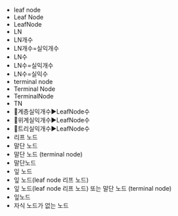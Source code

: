 ﻿- leaf node
- Leaf Node
- LeafNode
- LN
- LN개수
- LN개수=실익개수
- LN수
- LN수=실익개수
- LN수=실익수
- terminal node
- Terminal Node
- TerminalNode
- TN
- 📌계층실익개수▶️LeafNode수
- 📌위계실익개수▶️LeafNode수
- 📌트리실익개수▶️LeafNode수
- 리프 노드
- 말단 노드
- 말단 노드 (terminal node)
- 말단노드
- 잎 노드
- 잎 노드(leaf node 리프 노드) 
- 잎 노드(leaf node 리프 노드) 또는 말단 노드 (terminal node)
- 잎노드
- 자식 노드가 없는 노드
